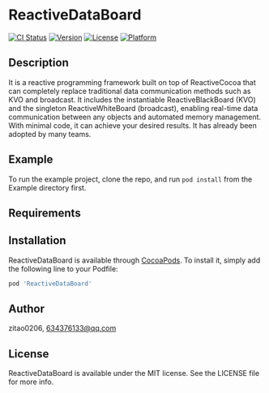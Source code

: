 # ReactiveDataBoard

[![CI Status](https://img.shields.io/travis/zitao0206/ReactiveDataBoard.svg?style=flat)](https://travis-ci.org/zitao0206/ReactiveDataBoard)
[![Version](https://img.shields.io/cocoapods/v/ReactiveDataBoard.svg?style=flat)](https://cocoapods.org/pods/ReactiveDataBoard)
[![License](https://img.shields.io/cocoapods/l/ReactiveDataBoard.svg?style=flat)](https://cocoapods.org/pods/ReactiveDataBoard)
[![Platform](https://img.shields.io/cocoapods/p/ReactiveDataBoard.svg?style=flat)](https://cocoapods.org/pods/ReactiveDataBoard)

## Description

It is a reactive programming framework built on top of ReactiveCocoa that can completely replace traditional data communication methods such as KVO and broadcast. It includes the instantiable ReactiveBlackBoard (KVO) and the singleton ReactiveWhiteBoard (broadcast), enabling real-time data communication between any objects and automated memory management. With minimal code, it can achieve your desired results. It has already been adopted by many teams.

## Example

To run the example project, clone the repo, and run `pod install` from the Example directory first.

## Requirements

## Installation

ReactiveDataBoard is available through [CocoaPods](https://cocoapods.org). To install
it, simply add the following line to your Podfile:

```ruby
pod 'ReactiveDataBoard'
```

## Author

zitao0206, 634376133@qq.com

## License

ReactiveDataBoard is available under the MIT license. See the LICENSE file for more info.
